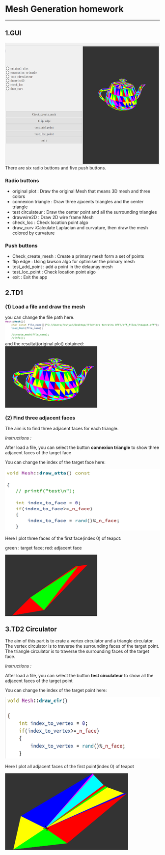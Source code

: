 # Mesh Generation homework
---
## 1.GUI
<img src="imgs/gui.PNG" width = "600" height = "400"  align=center />
There are six radio buttons and five push buttons.

### Radio buttons
- original plot : Draw the original Mesh that means 3D mesh and three colors
- connexion triangle : Draw three ajacents triangles and the center triangle
- test circulateur : Draw the center point and all the surrounding triangles
- drawwire2D : Draw 2D wire frame Mesh
- check_loc : Check location point algo
- draw_curv :Calculate Laplacian and curvature, then draw the mesh colored by curvature

### Push buttons
- Check_create_mesh : Create a primary mesh form a set of points
- flip edge : Using lawson algo for optimiser the primary mesh
- test_add_point : add a point in the delaunay mesh
- test_loc_point : Check location point algo
- exit : Exit the app

## 2.TD1

### (1) Load a file and draw the mesh 

you can change the file path here.
![avatar](imgs/change_file_path.PNG)
and the resultat(original plot) obtained:
<img src="imgs/teapot.PNG" width = "300" height = "200"  align=center />

### (2) Find three adjacent faces 
The aim is to find three adjacent faces for each triangle. 
<div><I>Instructions :</I> <br/>
  <p>After load a file, you can select the button <strong>connexion triangle</strong> to show three adjacent faces of the target face  </p>
  You can change the index of the target face here:<br/> 
  
  <img src="imgs/change_atta.PNG" width="600" height="200"></img>
</div>

Here I plot three faces of the first face(index 0) of teapot: 

<div><p>green : target face; red: adjacent face </p>
  <img src="imgs/adjacents.PNG" width = "300" height = "200" align = center /></div>


## 3.TD2 Circulator

The aim of this part is to crate a vertex circulator and a triangle circulator.
The vertex circulator is to traverse the surrounding faces of the target point.
The triangle circulator is to traverse the surrounding faces of the target face.

<div><I>Instructions :</I> <br/>
  <p>After load a file, you can select the button <strong>test circulateur</strong> to show all the adjacent faces of the target point  </p>
  You can change the index of the target point here:<br/> 
  
  <img src="imgs/change_cir.PNG" width="600" height="200"></img>
</div>

Here I plot all adjacent faces of the first point(index 0) of teapot

<img src="imgs/cir.PNG" width="400" height="250"></img>




